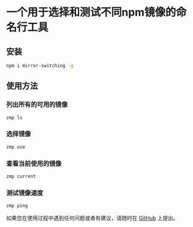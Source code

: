 # 一个用于选择和测试不同npm镜像的命名行工具

## 安装
``` bash
npm i mirror-switching -g
```

## 使用方法
### 列出所有的可用的镜像
``` bash
zmp ls
```
### 选择镜像
``` bash
zmp use
```
### 查看当前使用的镜像
``` bash
zmp current
```
### 测试镜像速度
``` bash
zmp ping
```

如果您在使用过程中遇到任何问题或者有建议，请随时在 [GitHub](https://github.com/Zephyr-Zhang99/mirror-switching) 上提出。